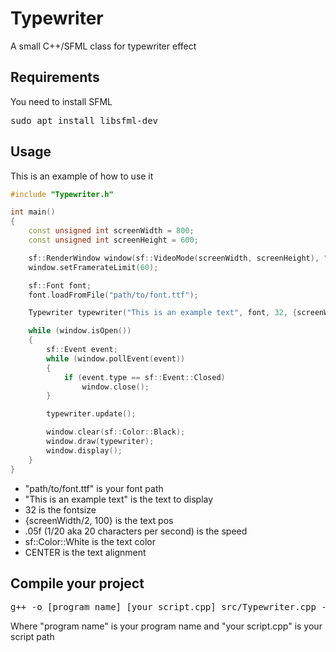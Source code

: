 # Typewriter
A small C++/SFML class for typewriter effect

## Requirements
You need to install SFML
<pre>
sudo apt install libsfml-dev
</pre>

## Usage 
This is an example of how to use it
```c++
#include "Typewriter.h"

int main()
{
    const unsigned int screenWidth = 800;
    const unsigned int screenHeight = 600;

    sf::RenderWindow window(sf::VideoMode(screenWidth, screenHeight), "Typewriter");
    window.setFramerateLimit(60);

    sf::Font font;
    font.loadFromFile("path/to/font.ttf");

    Typewriter typewriter("This is an example text", font, 32, {screenWidth/2, 100}, .05f, sf::Color::White, CENTER);

    while (window.isOpen())
    {
        sf::Event event;
        while (window.pollEvent(event))
        {
            if (event.type == sf::Event::Closed)
                window.close();
        }

        typewriter.update();

        window.clear(sf::Color::Black);
        window.draw(typewriter);
        window.display();
    }
}
```
- "path/to/font.ttf" is your font path
- "This is an example text" is the text to display
- 32 is the fontsize
- {screenWidth/2, 100} is the text pos
- .05f (1/20 aka 20 characters per second) is the speed
- sf::Color::White is the text color
- CENTER is the text alignment

## Compile your project
<pre>
g++ -o [program name] [your script.cpp] src/Typewriter.cpp -I src -lsfml-system -lsfml-window -lsfml-graphics 
</pre>
Where "program name" is your program name and "your script.cpp" is your script path
